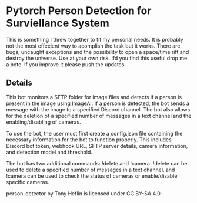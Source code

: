 # Pytorch Person Detection for Surviellance System

This is something I threw together to fit my personal needs. It is probably not the most effecient way to acomplish the task but it works. There are bugs, uncaught exceptions and the possibility to open a space/time rift and destroy the universe. Use at your own risk. Ifd you find this useful drop me a note. If you improve it please push the updates.


## Details
This bot monitors a SFTP folder for image files and detects if a person is present in the image using ImageAI. If a person is detected, the bot sends a message with the image to a specified Discord channel. The bot also allows for the deletion of a specified number of messages in a text channel and the enabling/disabling of cameras.

To use the bot, the user must first create a config.json file containing the necessary information for the bot to function properly. This includes Discord bot token, webhook URL, SFTP server details, camera information, and detection model and threshold.

The bot has two additional commands: !delete and !camera. !delete can be used to delete a specified number of messages in a text channel, and !camera can be used to check the status of cameras or enable/disable specific cameras.

person-detector by Tony Heflin is licensed under CC BY-SA 4.0 
